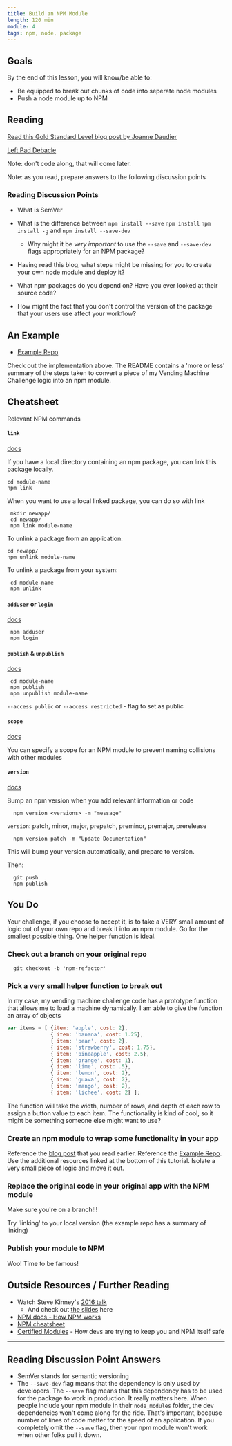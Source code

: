 ```yaml
---
title: Build an NPM Module
length: 120 min
module: 4
tags: npm, node, package
---
```


## Goals

By the end of this lesson, you will know/be able to:

* Be equipped to break out chunks of code into seperate node modules
* Push a node module up to NPM 

## Reading

[Read this Gold Standard Level blog post by Joanne Daudier](https://medium.com/@jdaudier/how-to-create-and-publish-your-first-node-js-module-444e7585b738)

[Left Pad Debacle](https://www.theregister.co.uk/2016/03/23/npm_left_pad_chaos/)

Note: don't code along, that will come later. 

Note: as you read, prepare answers to the following discussion points

### Reading Discussion Points

- What is SemVer

- What is the difference between `npm install --save` `npm install` `npm install -g` and `npm install --save-dev`
  - Why might it be _very important_ to use the `--save` and `--save-dev` flags appropriately for an NPM package?

- Having read this blog, what steps might be missing for you to create your own node module and deploy it?

- What npm packages do you depend on? Have you ever looked at their source code?

- How might the fact that you don't control the version of the package that your users use affect your workflow?

## An Example

* [Example Repo](https://github.com/rrgayhart/load-machine)

Check out the implementation above. The README contains a 'more or less' summary of the steps taken to convert a piece of my Vending Machine Challenge logic into an npm module.

## Cheatsheet

Relevant NPM commands

#### `link`

[docs](https://docs.npmjs.com/cli/link)

If you have a local directory containing an npm package, you can link this package locally. 

```
cd module-name
npm link
```

When you want to use a local linked package, you can do so with link

```
 mkdir newapp/
 cd newapp/
 npm link module-name
```

To unlink a package from an application:

```
cd newapp/
npm unlink module-name
```

To unlink a package from your system:

```
 cd module-name
 npm unlink
 ```

#### `addUser` or `login`

[docs](https://docs.npmjs.com/cli/adduser)

```
 npm adduser
 npm login
```

#### `publish` & `unpublish`

[docs](https://docs.npmjs.com/cli/publish)

```
 cd module-name
 npm publish
 npm unpublish module-name
```

`--access public` or `--access restricted` - flag to set as public

#### `scope`

[docs](https://docs.npmjs.com/misc/scope)

You can specify a scope for an NPM module to prevent naming collisions with other modules

#### `version`

[docs](https://docs.npmjs.com/cli/version)

Bump an npm version when you add relevant information or code

```
  npm version <versions> -m "message"
```

`version`: patch, minor, major, prepatch, preminor, premajor, prerelease

```
  npm version patch -m "Update Documentation"
```

This will bump your version automatically, and prepare to version.

Then:

```
  git push
  npm publish
```

## You Do

Your challenge, if you choose to accept it, is to take a VERY small amount of logic out of your own repo and break it into an npm module. Go for the smallest possible thing. One helper function is ideal.

### Check out a branch on your original repo

```
  git checkout -b 'npm-refactor'
```

### Pick a very small helper function to break out

In my case, my vending machine challenge code has a prototype function that allows me to load a machine dynamically. I am able to give the function an array of objects

```js
var items = [ {item: 'apple', cost: 2}, 
              { item: 'banana', cost: 1.25},
              { item: 'pear', cost: 2},
              { item: 'strawberry', cost: 1.75},
              { item: 'pineapple', cost: 2.5},
              { item: 'orange', cost: 1},
              { item: 'lime', cost: .5},
              { item: 'lemon', cost: 2},
              { item: 'guava', cost: 2},
              { item: 'mango', cost: 2},
              { item: 'lichee', cost: 2} ];
```

The function will take the width, number of rows, and depth of each row to assign a button value to each item. The functionality is kind of cool, so it might be something someone else might want to use? 

### Create an npm module to wrap some functionality in your app

Reference the [blog post]((https://medium.com/@jdaudier/how-to-create-and-publish-your-first-node-js-module-444e7585b738)) that you read earlier. Reference the [Example Repo](https://github.com/rrgayhart/load-machine). Use the additional resources linked at the bottom of this tutorial. Isolate a very small piece of logic and move it out. 

### Replace the original code in your original app with the NPM module

   Make sure you're on a branch!!!

   Try 'linking' to your local version (the example repo has a summary of linking)

### Publish your module to NPM

  Woo! Time to be famous!

## Outside Resources / Further Reading

- Watch Steve Kinney's [2016 talk](https://www.youtube.com/watch?v=MamP2wIquGQ)
  - And check out [the slides](https://speakerdeck.com/stevekinney/the-ins-and-outs-of-publishing-a-module-to-npm) here
- [NPM docs - How NPM works](https://docs.npmjs.com/how-npm-works/packages)
- [NPM cheatsheet](http://browsenpm.org/help)
- [Certified Modules](https://nodesource.com/blog/hello-certified-modules-the-future-of-trust-in-node-js-dependencies/) - How devs are trying to keep you and NPM itself safe

---

## Reading Discussion Point Answers

- SemVer stands for semantic versioning
- The `--save-dev` flag means that the dependency is only used by developers. The `--save` flag means that this dependency has to be used for the package to work in production. It really matters here. When people include your npm module in their `node_modules` folder, the dev dependencies won't come along for the ride. That's important, because number of lines of code matter for the speed of an application. If you completely omit the `--save` flag, then your npm module won't work when other folks pull it down.